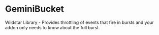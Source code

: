 GeminiBucket
============

Wildstar Library - Provides throttling of events that fire in bursts and your addon only needs to know about the full burst.
